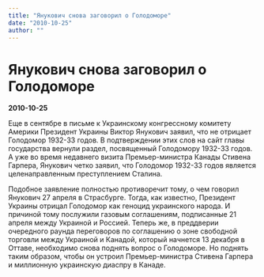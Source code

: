 ```yaml
---
title: "Янукович снова заговорил о Голодоморе"
date: "2010-10-25"
author: ""
---
```


# Янукович снова заговорил о Голодоморе

**2010-10-25** 

Еще в сентябре в письме к Украинскому конгрессному комитету Америки Президент Украины Виктор Янукович заявил, что не отрицает Голодомор 1932-33 годов. В подтверждении этих слов на сайт главы государства вернули раздел, посвященный Голодомору 1932-33 годов. А уже во время недавнего визита Премьер-министра Канады Стивена Гарпера, Янукович четко заявил, что Голодомор 1932-33 годов является целенаправленным преступлением Сталина.

Подобное заявление полностью противоречит тому, о чем говорил Янукович 27 апреля в Страсбурге. Тогда, как известно, Президент Украины отрицал Голодомор как геноцид украинского народа. И причиной тому послужили газовым соглашениям, подписанные 21 апреля между Украиной и Россией. Теперь же, в преддверии очередного раунда переговоров по соглашению о зоне свободной торговли между Украиной и Канадой, который начнется 13 декабря в Оттаве, необходимо снова поднять вопрос о Голодоморе. Но поднять таким образом, чтобы он устроил Премьер-министра Стивена Гарпера и миллионную украинскую диаспру в Канаде.